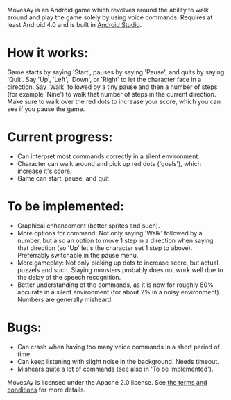 MovesAy is an Android game which revolves around the ability to walk around and play the game solely by using voice commands.
Requires at least Android 4.0 and is built in [Android Studio](https://developer.android.com/sdk/index.html).

How it works:
=============

Game starts by saying 'Start', pauses by saying 'Pause', and quits by saying 'Quit'.
Say 'Up', 'Left', 'Down', or 'Right' to let the character face in a direction. 
Say 'Walk' followed by a tiny pause and then a number of steps (for example 'Nine') to walk that number of steps 
in the current direction.
Make sure to walk over the red dots to increase your score, which you can see if you pause the game.

Current progress:
=================

- Can interpret most commands correctly in a silent environment.
- Character can walk around and pick up red dots ('goals'), which increase it's score.
- Game can start, pause, and quit.

To be implemented:
==================

- Graphical enhancement (better sprites and such).
- More options for command: Not only saying 'Walk' followed by a number, but also an option to move 1 step in a direction
when saying that direction (so 'Up' let's the character set 1 step to above). Preferrably switchable in the pause menu.
- More gameplay: Not only picking up dots to increase score, but actual puzzels and such. Slaying monsters probably does
not work well due to the delay of the speech recognition.
- Better understanding of the commands, as it is now for roughly 80% accurate in a silent environment 
(for about 2% in a noisy environment). Numbers are generally misheard.

Bugs:
=====

- Can crash when having too many voice commands in a short period of time.
- Can keep listening with slight noise in the background. Needs timeout.
- Mishears quite a lot of commands (see also in 'To be implemented').

MovesAy is licensed under the Apache 2.0 license. See [the terms and
conditions](http://www.apache.org/licenses/LICENSE-2.0) for more details.
